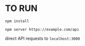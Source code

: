 # TO RUN
`npm install`

`npm server https://example.com/api`

direct API requests to `localhost:3000`